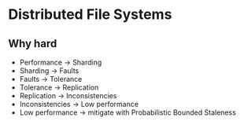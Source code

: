 # Distributed File Systems

## Why hard

* Performance -&gt; Sharding
* Sharding -&gt; Faults
* Faults -&gt; Tolerance 
* Tolerance -&gt; Replication 
* Replication -&gt; Inconsistencies
* Inconsistencies -&gt; Low performance
* Low performance -&gt; mitigate with Probabilistic Bounded Staleness 

